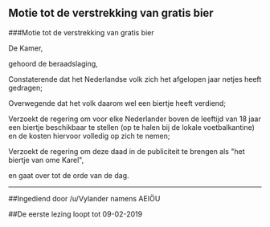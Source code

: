 ## Motie tot de verstrekking van gratis bier 
 
###Motie tot de verstrekking van gratis bier

De Kamer,

gehoord de beraadslaging,

Constaterende dat het Nederlandse volk zich het afgelopen jaar netjes heeft gedragen;

Overwegende dat het volk daarom wel een biertje heeft verdiend;

Verzoekt de regering om voor elke Nederlander boven de leeftijd van 18 jaar een biertje beschikbaar te stellen (op te halen bij de lokale voetbalkantine) en de kosten hiervoor volledig op zich te nemen;

Verzoekt de regering om deze daad in de publiciteit te brengen als "het biertje van ome Karel",

en gaat over tot de orde van de dag.

---

##Ingediend door /u/Vylander namens AEIÖU

##De eerste lezing loopt tot 09-02-2019